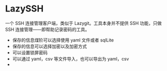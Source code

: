 # LazySSH

一个 SSH 连接管理客户端，类似于 Lazygit。工具本身并不提供 SSH 功能，只做 SSH 连接管理——即帮助记录密码的工具。

- 保存的信息煤阶可以选择使用 yaml 文件或者 sqlLite
- 保存的信息可以选择加密以及加密方式
- 可以设置锁屏密码
- 可以通过 yaml，csv 等文件导入，也可以导出为 yaml，csv
- 
